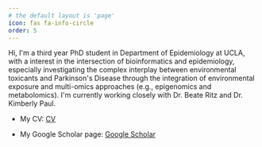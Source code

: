 ```yaml
---
# the default layout is 'page'
icon: fas fa-info-circle
order: 5
---
```


Hi, I'm a third year PhD student in Department of Epidemiology at UCLA, with a interest in the intersection of bioinformatics and epidemiology, especially investigating the complex interplay between environmental toxicants and Parkinson's Disease through the integration of environmental exposure and multi-omics approaches (e.g., epigenomics and metabolomics). I'm currently working closely with Dr. Beate Ritz and Dr. Kimberly Paul.

-   My CV: [CV]({{https://ivangong24.github.io}}/assets/files/cv.pdf)

-   My Google Scholar page: [Google Scholar](https://scholar.google.com/citations?user=3ro-gOIAAAAJ&hl=en)
